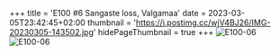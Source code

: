 +++
title = 'E100 #6 Sangaste loss, Valgamaa'
date = 2023-03-05T23:42:45+02:00
thumbnail = 'https://i.postimg.cc/wjV4BJ26/IMG-20230305-143502.jpg'
hidePageThumbnail = true
+++
![E100-06](https://i.postimg.cc/wjV4BJ26/IMG-20230305-143502.jpg)
![E100-06](https://i.postimg.cc/L41y1GDQ/IMG-20230305-144503.jpg)